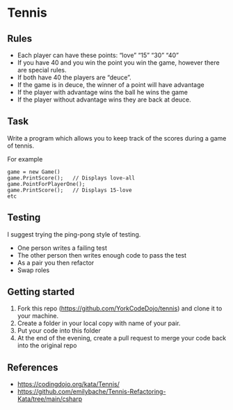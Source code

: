 # Tennis

## Rules

* Each player can have these points:  “love” “15” “30” “40”
* If you have 40 and you win the point you win the game, however there are special rules.
* If both have 40 the players are “deuce”.
* If the game is in deuce, the winner of a point will have advantage
* If the player with advantage wins the ball he wins the game
* If the player without advantage wins they are back at deuce.

## Task

Write a program which allows you to keep track of the scores during a game of tennis.

For example

```
game = new Game()
game.PrintScore();   // Displays love-all
game.PointForPlayerOne();
game.PrintScore();   // Displays 15-love
etc
```

## Testing
I suggest trying the ping-pong style of testing.  

* One person writes a failing test
* The other person then writes enough code to pass the test
* As a pair you then refactor
* Swap roles

## Getting started
1. Fork this repo (https://github.com/YorkCodeDojo/tennis) and clone it to your machine.
2. Create a folder in your local copy with name of your pair.
3. Put your code into this folder
4. At the end of the evening, create a pull request to merge your code back into the original repo


## References

* https://codingdojo.org/kata/Tennis/
* https://github.com/emilybache/Tennis-Refactoring-Kata/tree/main/csharp
